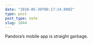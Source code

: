 ```yaml
---
date: "2018-05-30T00:17:24.000Z"
type: post 
post_type: note
slug: 1044
---
```

Pandora’s mobile app is straight garbage. 
